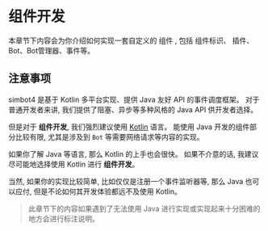 # 组件开发

本章节下内容会为你介绍如何实现一套自定义的
<tooltip term="组件">组件</tooltip>
, 包括
<tooltip term="组件标识">组件标识</tooltip>、
<tooltip term="插件">插件</tooltip>、
Bot、Bot管理器、事件等。


## 注意事项

simbot4 是基于 Kotlin 多平台实现、提供 Java 友好 API 的事件调度框架。
对于普通开发者来讲, 我们提供了阻塞、异步等多种风格的 Java API 供开发者选择。

但是对于 **组件开发**, 我们强烈建议使用 [Kotlin](https://kotlinlang.org/) 语言。
能使用 Java 开发的组件部分比较有限, 尤其是涉及到 `Bot` 等需要网络请求等内容的实现。

如果你了解 Java 等语言, 那么 Kotlin 的上手也会很快。
如果不介意的话, 我建议尽可能地选择使用 Kotlin 进行 **组件开发**。

当然, 如果你的实现比较简单, 比如仅仅是注册一个事件监听器等, 那么 Java 也可以应付, 
但是不论如何其开发体验都远不及使用 Kotlin。

> 此章节下的内容如果遇到了无法使用 Java 进行实现或实现起来十分困难的地方会进行标注说明。